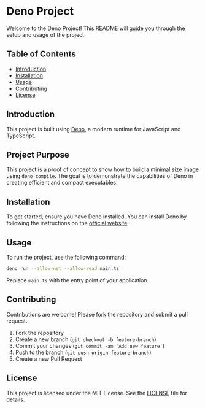 # Deno Project

Welcome to the Deno Project! This README will guide you through the setup and usage of the project.

## Table of Contents

- [Introduction](#introduction)
- [Installation](#installation)
- [Usage](#usage)
- [Contributing](#contributing)
- [License](#license)

## Introduction

This project is built using [Deno](https://deno.land/), a modern runtime for JavaScript and TypeScript.
## Project Purpose

This project is a proof of concept to show how to build a minimal size image using `deno compile`. The goal is to demonstrate the capabilities of Deno in creating efficient and compact executables.

## Installation

To get started, ensure you have Deno installed. You can install Deno by following the instructions on the [official website](https://deno.land/#installation).

## Usage

To run the project, use the following command:

```sh
deno run --allow-net --allow-read main.ts
```

Replace `main.ts` with the entry point of your application.

## Contributing

Contributions are welcome! Please fork the repository and submit a pull request.

1. Fork the repository
2. Create a new branch (`git checkout -b feature-branch`)
3. Commit your changes (`git commit -am 'Add new feature'`)
4. Push to the branch (`git push origin feature-branch`)
5. Create a new Pull Request

## License

This project is licensed under the MIT License. See the [LICENSE](LICENSE) file for details.